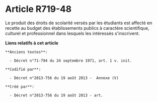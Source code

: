 # Article R719-48

Le produit des droits de scolarité versés par les étudiants est affecté en recette au budget des établissements publics à
caractère scientifique, culturel et professionnel dans lesquels les intéressés s'inscrivent.

**Liens relatifs à cet article**

	**Anciens textes**:

	  - Décret n°71-794 du 24 septembre 1971, art. 1 v. init.

	**Codifié par**:

	  - Décret n°2013-756 du 19 août 2013 -  Annexe (V)

	**Créé par**:

	  - Décret n°2013-756 du 19 août 2013 - art.

